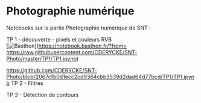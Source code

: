 # Photographie numérique

Notebooks sur la partie Photographie numérique de SNT :

TP 1 - découverte - pixels et couleurs RVB   
[![Basthon](https://basthon.fr/theme/assets/img/basthon.svg)](https://notebook.basthon.fr/?from= https://raw.githubusercontent.com/CDERYCKE/SNT-Photo/master/TP1/TP1.ipynb)  

https://github.com/CDERYCKE/SNT-Photo/blob/2067cfb0d1ecc2cd9364cbb3539d2dad64d77bcd/TP1/TP1.ipynb 
TP 2 - Filtres  

TP 3 - Détection de contours  
